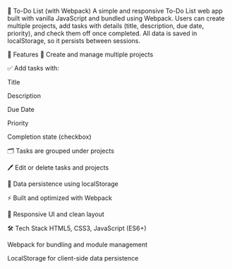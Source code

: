📝 To-Do List (with Webpack)
A simple and responsive To-Do List web app built with vanilla JavaScript and bundled using Webpack. Users can create multiple projects, add tasks with details (title, description, due date, priority), and check them off once completed. All data is saved in localStorage, so it persists between sessions.

🚀 Features
📁 Create and manage multiple projects

✅ Add tasks with:

Title

Description

Due Date

Priority

Completion state (checkbox)

🗂 Tasks are grouped under projects

🖊️ Edit or delete tasks and projects

💾 Data persistence using localStorage

⚡ Built and optimized with Webpack

🎨 Responsive UI and clean layout

🛠️ Tech Stack
HTML5, CSS3, JavaScript (ES6+)

Webpack for bundling and module management

LocalStorage for client-side data persistence
